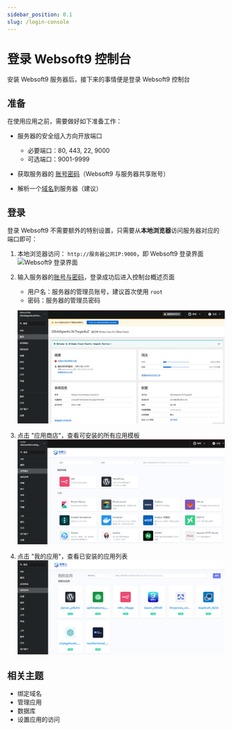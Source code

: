 ```yaml
---
sidebar_position: 0.1
slug: /login-console
---
```


# 登录 Websoft9 控制台

安装 Websoft9 服务器后，接下来的事情便是登录 Websoft9 控制台

## 准备

在使用应用之前，需要做好如下准备工作：

- 服务器的安全组入方向开放端口

   - 必要端口：80, 443, 22, 9000
   - 可选端口：9001-9999

- 获取服务器的 [账号密码](./credentials)（Websoft9 与服务器共享账号）
- 解析一个[域名](./guide/appsetdomain)到服务器（建议）

## 登录

登录 Websoft9 不需要额外的特别设置，只需要从**本地浏览器**访问服务器对应的端口即可：  

1. 本地浏览器访问： `http://服务器公网IP:9000`，即 Websoft9 登录界面
   ![Websoft9 登录界面](https://libs.websoft9.com/Websoft9/DocsPicture/zh/websoft9/websoft9-loginpage.png)

2. 输入服务器的[账号与密码](./credentials)，登录成功后进入控制台概述页面

   - 用户名：服务器的管理员账号，建议首次使用 `root`
   - 密码：服务器的管理员密码

   ![](./assets/websoft9-console-index.png)

3. 点击 "应用商店"，查看可安装的所有应用模板
   ![](./assets/websoft9-appstore.png)

4. 点击 "我的应用"，查看已安装的应用列表
   ![](./assets/websoft9-myapps.png)

## 相关主题

- 绑定域名
- 管理应用
- 数据库
- 设置应用的访问